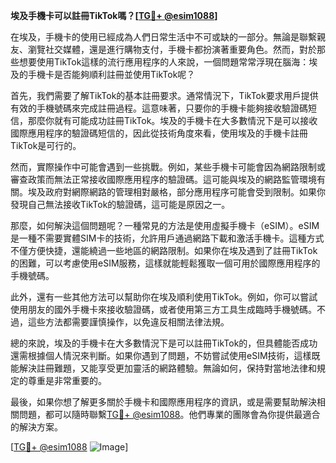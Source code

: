 **埃及手機卡可以註冊TikTok嗎？[[TG💪+ @esim1088](https://t.me/s/esim1088)]**

在埃及，手機卡的使用已經成為人們日常生活中不可或缺的一部分。無論是聯繫親友、瀏覽社交媒體，還是進行購物支付，手機卡都扮演著重要角色。然而，對於那些想要使用TikTok這樣的流行應用程序的人來說，一個問題常常浮現在腦海：埃及的手機卡是否能夠順利註冊並使用TikTok呢？

首先，我們需要了解TikTok的基本註冊要求。通常情況下，TikTok要求用戶提供有效的手機號碼來完成註冊過程。這意味著，只要你的手機卡能夠接收驗證碼短信，那麼你就有可能成功註冊TikTok。埃及的手機卡在大多數情況下是可以接收國際應用程序的驗證碼短信的，因此從技術角度來看，使用埃及的手機卡註冊TikTok是可行的。

然而，實際操作中可能會遇到一些挑戰。例如，某些手機卡可能會因為網路限制或審查政策而無法正常接收國際應用程序的驗證碼。這可能與埃及的網路監管環境有關。埃及政府對網際網路的管理相對嚴格，部分應用程序可能會受到限制。如果你發現自己無法接收TikTok的驗證碼，這可能是原因之一。

那麼，如何解決這個問題呢？一種常見的方法是使用虛擬手機卡（eSIM）。eSIM是一種不需要實體SIM卡的技術，允許用戶通過網路下載和激活手機卡。這種方式不僅方便快捷，還能繞過一些地區的網路限制。如果你在埃及遇到了註冊TikTok的困難，可以考慮使用eSIM服務，這樣就能輕鬆獲取一個可用於國際應用程序的手機號碼。

此外，還有一些其他方法可以幫助你在埃及順利使用TikTok。例如，你可以嘗試使用朋友的國外手機卡來接收驗證碼，或者使用第三方工具生成臨時手機號碼。不過，這些方法都需要謹慎操作，以免違反相關法律法規。

總的來說，埃及的手機卡在大多數情況下是可以註冊TikTok的，但具體能否成功還需根據個人情況來判斷。如果你遇到了問題，不妨嘗試使用eSIM技術，這樣既能解決註冊難題，又能享受更加靈活的網路體驗。無論如何，保持對當地法律和規定的尊重是非常重要的。

最後，如果你想了解更多關於手機卡和國際應用程序的資訊，或是需要幫助解決相關問題，都可以隨時聯繫[TG💪+ @esim1088](https://t.me/s/esim1088)。他們專業的團隊會為你提供最適合的解決方案。

[[TG💪+ @esim1088](https://t.me/s/esim1088) ![Image](https://i.postimg.cc/4NQfJmqS/Snipaste-2025-05-13-00-14-12.png)]